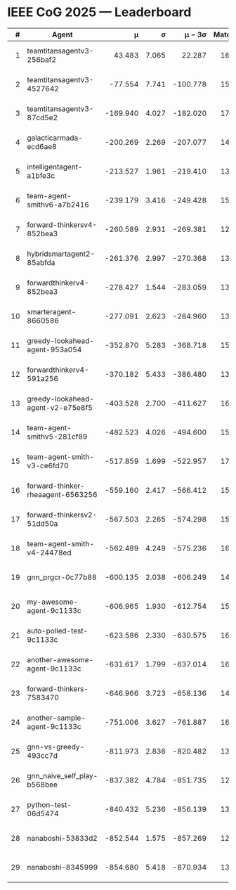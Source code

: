 # IEEE CoG 2025 — Leaderboard

| # | Agent | μ | σ | μ − 3σ | Matches | Updated |
|---:|---|---:|---:|---:|---:|---|
| 1 | teamtitansagentv3-256baf2 | 43.483 | 7.065 | 22.287 | 16456 | 2025-08-23 17:06 |
| 2 | teamtitansagentv3-4527642 | -77.554 | 7.741 | -100.778 | 15770 | 2025-08-23 17:06 |
| 3 | teamtitansagentv3-87cd5e2 | -169.940 | 4.027 | -182.020 | 17126 | 2025-08-23 17:06 |
| 4 | galacticarmada-ecd6ae8 | -200.269 | 2.269 | -207.077 | 14960 | 2025-08-23 17:06 |
| 5 | intelligentagent-a1bfe3c | -213.527 | 1.961 | -219.410 | 13448 | 2025-08-23 17:06 |
| 6 | team-agent-smithv6-a7b2416 | -239.179 | 3.416 | -249.428 | 15980 | 2025-08-23 17:06 |
| 7 | forward-thinkersv4-852bea3 | -260.589 | 2.931 | -269.381 | 12878 | 2025-08-23 17:06 |
| 8 | hybridsmartagent2-85abfda | -261.376 | 2.997 | -270.368 | 13860 | 2025-08-23 17:06 |
| 9 | forwardthinkerv4-852bea3 | -278.427 | 1.544 | -283.059 | 13127 | 2025-08-23 17:06 |
| 10 | smarteragent-8660586 | -277.091 | 2.623 | -284.960 | 13794 | 2025-08-23 17:06 |
| 11 | greedy-lookahead-agent-953a054 | -352.870 | 5.283 | -368.718 | 15230 | 2025-08-23 17:06 |
| 12 | forwardthinkerv4-591a256 | -370.182 | 5.433 | -386.480 | 13279 | 2025-08-23 17:06 |
| 13 | greedy-lookahead-agent-v2-e75e8f5 | -403.528 | 2.700 | -411.627 | 16010 | 2025-08-23 17:06 |
| 14 | team-agent-smithv5-281cf89 | -482.523 | 4.026 | -494.600 | 15860 | 2025-08-23 17:06 |
| 15 | team-agent-smith-v3-ce6fd70 | -517.859 | 1.699 | -522.957 | 17142 | 2025-08-23 17:06 |
| 16 | forward-thinker-rheaagent-6563256 | -559.160 | 2.417 | -566.412 | 15368 | 2025-08-23 17:06 |
| 17 | forward-thinkersv2-51dd50a | -567.503 | 2.265 | -574.298 | 15728 | 2025-08-23 17:06 |
| 18 | team-agent-smith-v4-24478ed | -562.489 | 4.249 | -575.236 | 16602 | 2025-08-23 17:06 |
| 19 | gnn_prgcr-0c77b88 | -600.135 | 2.038 | -606.249 | 14320 | 2025-08-23 17:06 |
| 20 | my-awesome-agent-9c1133c | -606.965 | 1.930 | -612.754 | 15980 | 2025-08-23 17:06 |
| 21 | auto-polled-test-9c1133c | -623.586 | 2.330 | -630.575 | 16240 | 2025-08-23 17:06 |
| 22 | another-awesome-agent-9c1133c | -631.617 | 1.799 | -637.014 | 16900 | 2025-08-23 17:06 |
| 23 | forward-thinkers-7583470 | -646.966 | 3.723 | -658.136 | 14860 | 2025-08-23 17:06 |
| 24 | another-sample-agent-9c1133c | -751.006 | 3.627 | -761.887 | 16200 | 2025-08-23 17:06 |
| 25 | gnn-vs-greedy-493cc7d | -811.973 | 2.836 | -820.482 | 13020 | 2025-08-23 17:06 |
| 26 | gnn_naive_self_play-b568bee | -837.382 | 4.784 | -851.735 | 12900 | 2025-08-23 17:06 |
| 27 | python-test-06d5474 | -840.432 | 5.236 | -856.139 | 13150 | 2025-08-23 17:06 |
| 28 | nanaboshi-53833d2 | -852.544 | 1.575 | -857.269 | 12420 | 2025-08-23 17:06 |
| 29 | nanaboshi-8345999 | -854.680 | 5.418 | -870.934 | 13530 | 2025-08-23 17:06 |
